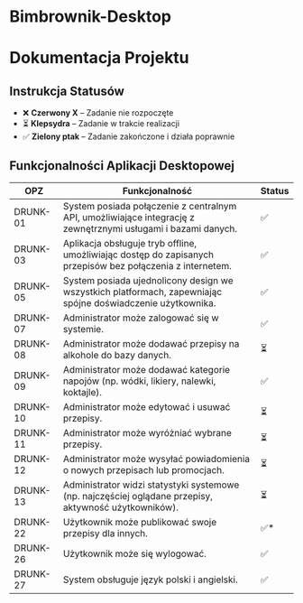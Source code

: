 # Bimbrownik-Desktop

# Dokumentacja Projektu

## Instrukcja Statusów
- ❌ **Czerwony X** – Zadanie nie rozpoczęte
- ⏳ **Klepsydra** – Zadanie w trakcie realizacji
- ✅ **Zielony ptak** – Zadanie zakończone i działa poprawnie

## Funkcjonalności Aplikacji Desktopowej

| OPZ      | Funkcjonalność                                              | Status |
|----------|-------------------------------------------------------------|--------|
| DRUNK-01 | System posiada połączenie z centralnym API, umożliwiające integrację z zewnętrznymi usługami i bazami danych. | ✅      |
| DRUNK-03 | Aplikacja obsługuje tryb offline, umożliwiając dostęp do zapisanych przepisów bez połączenia z internetem. | ✅      |
| DRUNK-05 | System posiada ujednolicony design we wszystkich platformach, zapewniając spójne doświadczenie użytkownika. | ✅      |
| DRUNK-07 | Administrator może zalogować się w systemie.                | ✅      |
| DRUNK-08 | Administrator może dodawać przepisy na alkohole do bazy danych. | ⏳      |
| DRUNK-09 | Administrator może dodawać kategorie napojów (np. wódki, likiery, nalewki, koktajle). | ✅      |
| DRUNK-10 | Administrator może edytować i usuwać przepisy.              | ⏳      |
| DRUNK-11 | Administrator może wyróżniać wybrane przepisy.              | ⏳      |
| DRUNK-12 | Administrator może wysyłać powiadomienia o nowych przepisach lub promocjach. | ⏳      |
| DRUNK-13 | Administrator widzi statystyki systemowe (np. najczęściej oglądane przepisy, aktywność użytkowników). | ⏳      |
| DRUNK-22 | Użytkownik może publikować swoje przepisy dla innych.       | ✅*      |
| DRUNK-26 | Użytkownik może się wylogować.                              | ✅      |
| DRUNK-27 | System obsługuje język polski i angielski.                  | ✅      |
